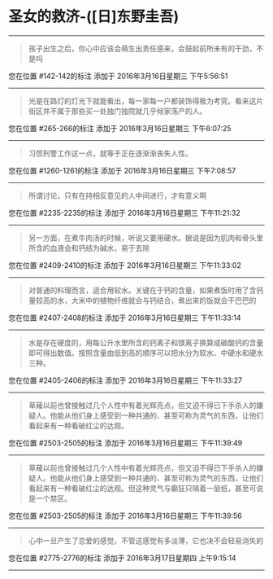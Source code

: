 # 圣女的救济-([日]东野圭吾)

---

> 孩子出生之后，你心中应该会萌生出责任感来，会鼓起前所未有的干劲，不是吗

您在位置 #142-142的标注 添加于 2016年3月16日星期三 下午5:56:51

---

> 光是在路灯的灯光下就能看出，每一家每一户都装饰得极为考究。看来这片街区并不属于那些买一处独门独院就几乎倾家荡产的人。

您在位置 #265-266的标注 添加于 2016年3月16日星期三 下午6:07:25

---

> 习惯刑警工作这一点，就等于正在逐渐渐丧失人性。

您在位置 #1260-1261的标注 添加于 2016年3月16日星期三 下午7:08:57

---

> 所谓讨论，只有在持相反意见的人中间进行，才有意义啊

您在位置 #2235-2235的标注 添加于 2016年3月16日星期三 下午11:21:32

---

> 另一方面，在煮牛肉汤的时候，听说又要用硬水。据说是因为肌肉和骨头里所含的血液会和钙结为碱水，易于去除

您在位置 #2409-2410的标注 添加于 2016年3月16日星期三 下午11:33:02

---

> 对普通的料理而言，适合用软水。关键在于钙的含量，如果煮饭时用了含钙量较高的水，大米中的植物纤维就会与钙结合，煮出来的饭就会干巴巴的

您在位置 #2407-2408的标注 添加于 2016年3月16日星期三 下午11:33:14

---

> 水是存在硬度的，用每公升水里所含的钙离子和镁离子换算成碳酸钙的含量即可得出数值。按照含量由低到高的顺序可以把水分为软水、中硬水和硬水三种。

您在位置 #2405-2406的标注 添加于 2016年3月16日星期三 下午11:33:27

---

> 草薙以前也曾接触过几个人性中有着光辉亮点，但又迫不得已下手杀人的嫌疑人。他能从他们身上感受到一种共通的、甚至可称为灵气的东西，让他们看起来有一种看破红尘的达观。

您在位置 #2503-2505的标注 添加于 2016年3月16日星期三 下午11:39:49

---

> 草薙以前也曾接触过几个人性中有着光辉亮点，但又迫不得已下手杀人的嫌疑人。他能从他们身上感受到一种共通的、甚至可称为灵气的东西，让他们看起来有一种看破红尘的达观。但这种灵气与癫狂只隔着一层纸，甚至可说是一个禁区。

您在位置 #2503-2505的标注 添加于 2016年3月16日星期三 下午11:39:56

---

> 心中一旦产生了恋爱的感觉，不管这感觉有多淡薄，它也决不会轻易消失的

您在位置 #2775-2776的标注 添加于 2016年3月17日星期四 上午9:15:14

---

